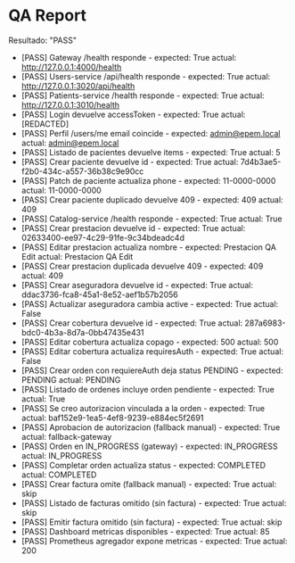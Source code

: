﻿# QA Report
Resultado: "PASS"

- [PASS] Gateway /health responde - expected: True actual: http://127.0.0.1:4000/health
- [PASS] Users-service /api/health responde - expected: True actual: http://127.0.0.1:3020/api/health
- [PASS] Patients-service /health responde - expected: True actual: http://127.0.0.1:3010/health
- [PASS] Login devuelve accessToken - expected: True actual: [REDACTED]
- [PASS] Perfil /users/me email coincide - expected: admin@epem.local actual: admin@epem.local
- [PASS] Listado de pacientes devuelve items - expected: True actual: 5
- [PASS] Crear paciente devuelve id - expected: True actual: 7d4b3ae5-f2b0-434c-a557-36b38c9e90cc
- [PASS] Patch de paciente actualiza phone - expected: 11-0000-0000 actual: 11-0000-0000
- [PASS] Crear paciente duplicado devuelve 409 - expected: 409 actual: 409
- [PASS] Catalog-service /health responde - expected: True actual: True
- [PASS] Crear prestacion devuelve id - expected: True actual: 02633400-ee97-4c29-91fe-9c34bdeadc4d
- [PASS] Editar prestacion actualiza nombre - expected: Prestacion QA Edit actual: Prestacion QA Edit
- [PASS] Crear prestacion duplicada devuelve 409 - expected: 409 actual: 409
- [PASS] Crear aseguradora devuelve id - expected: True actual: ddac3736-fca8-45a1-8e52-aef1b57b2056
- [PASS] Actualizar aseguradora cambia active - expected: True actual: False
- [PASS] Crear cobertura devuelve id - expected: True actual: 287a6983-bdc0-4b3a-8d7a-0bb47435e431
- [PASS] Editar cobertura actualiza copago - expected: 500 actual: 500
- [PASS] Editar cobertura actualiza requiresAuth - expected: True actual: False
- [PASS] Crear orden con requiereAuth deja status PENDING - expected: PENDING actual: PENDING
- [PASS] Listado de ordenes incluye orden pendiente - expected: True actual: True
- [PASS] Se creo autorizacion vinculada a la orden - expected: True actual: baf152e9-1ea5-4ef8-9239-e884ec5f2691
- [PASS] Aprobacion de autorizacion (fallback manual) - expected: True actual: fallback-gateway
- [PASS] Orden en IN_PROGRESS (gateway) - expected: IN_PROGRESS actual: IN_PROGRESS
- [PASS] Completar orden actualiza status - expected: COMPLETED actual: COMPLETED
- [PASS] Crear factura omite (fallback manual) - expected: True actual: skip
- [PASS] Listado de facturas omitido (sin factura) - expected: True actual: skip
- [PASS] Emitir factura omitido (sin factura) - expected: True actual: skip
- [PASS] Dashboard metricas disponibles - expected: True actual: 85
- [PASS] Prometheus agregador expone metricas - expected: True actual: 200
